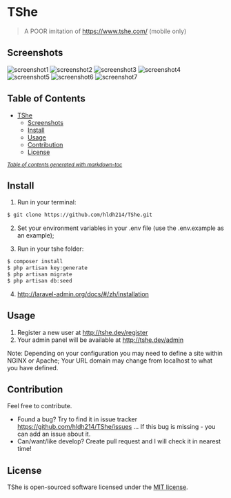 # TShe

> A POOR imitation of https://www.tshe.com/ (mobile only)

## Screenshots
![screenshot1](screenshots/1.jpg)
![screenshot2](screenshots/2.jpg)
![screenshot3](screenshots/3.jpg)
![screenshot4](screenshots/4.jpg)
![screenshot5](screenshots/5.jpg)
![screenshot6](screenshots/6.jpg)
![screenshot7](screenshots/7.jpg)


## Table of Contents

- [TShe](#tshe)
  * [Screenshots](#screenshots)
  * [Install](#install)
  * [Usage](#usage)
  * [Contribution](#contribution)
  * [License](#license)

<small><i><a href='http://ecotrust-canada.github.io/markdown-toc/'>Table of contents generated with markdown-toc</a></i></small>


## Install

1. Run in your terminal:

``` bash
$ git clone https://github.com/hldh214/TShe.git
```

2. Set your environment variables in your .env file (use the .env.example as an example);

3. Run in your tshe folder:

``` bash
$ composer install
$ php artisan key:generate
$ php artisan migrate
$ php artisan db:seed
```

4. http://laravel-admin.org/docs/#/zh/installation

## Usage 

1. Register a new user at http://tshe.dev/register
2. Your admin panel will be available at http://tshe.dev/admin

Note: Depending on your configuration you may need to define a site within NGINX or Apache; Your URL domain may change from localhost to what you have defined.

## Contribution

Feel free to contribute.

* Found a bug? Try to find it in issue tracker https://github.com/hldh214/TShe/issues ... If this bug is missing - you can add an issue about it.
* Can/want/like develop? Create pull request and I will check it in nearest time! 


## License

TShe is open-sourced software licensed under the [MIT license](http://opensource.org/licenses/MIT).